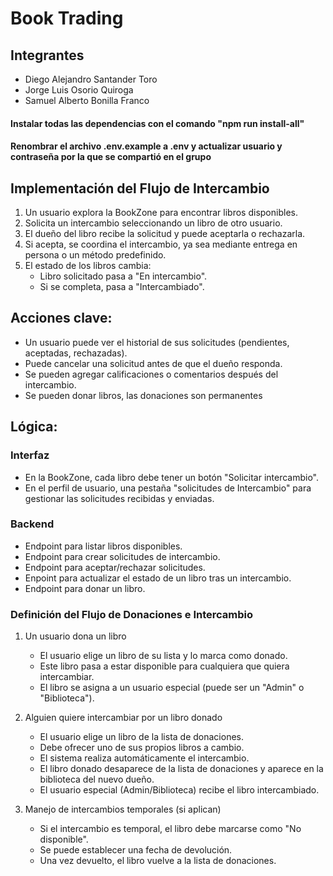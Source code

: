 # Book Trading
## Integrantes
- Diego Alejandro Santander Toro
- Jorge Luis Osorio Quiroga
- Samuel Alberto Bonilla Franco
  
#### Instalar todas las dependencias con el comando "npm run install-all"
#### Renombrar el archivo .env.example a .env y actualizar usuario y contraseña por la que se compartió en el grupo

## Implementación del Flujo de Intercambio

1. Un usuario explora la BookZone para encontrar libros disponibles.
2. Solicita un intercambio seleccionando un libro de otro usuario.
3. El dueño del libro recibe la solicitud y puede aceptarla o rechazarla.
4. Si acepta, se coordina el intercambio, ya sea mediante entrega en persona o un método predefinido.
5. El estado de los libros cambia:
    - Libro solicitado pasa a "En intercambio".
    - Si se completa, pasa a "Intercambiado".


## Acciones clave:

- Un usuario puede ver el historial de sus solicitudes (pendientes, aceptadas, rechazadas).
- Puede cancelar una solicitud antes de que el dueño responda.
- Se pueden agregar calificaciones o comentarios después del intercambio.
- Se pueden donar libros, las donaciones son permanentes

## Lógica:

### Interfaz

- En la BookZone, cada libro debe tener un botón "Solicitar intercambio".
- En el perfil de usuario, una pestaña "solicitudes de Intercambio" para gestionar las solicitudes recibidas y enviadas.

### Backend

- Endpoint para listar libros disponibles.
- Endpoint para crear solicitudes de intercambio.
- Endpoint para aceptar/rechazar solicitudes.
- Enpoint para actualizar el estado de un libro tras un intercambio.
- Endpoint para donar un libro.


### Definición del Flujo de Donaciones e Intercambio
1. Un usuario dona un libro
    - El usuario elige un libro de su lista y lo marca como donado.
    - Este libro pasa a estar disponible para cualquiera que quiera intercambiar.
    - El libro se asigna a un usuario especial (puede ser un "Admin" o "Biblioteca").

2. Alguien quiere intercambiar por un libro donado
    - El usuario elige un libro de la lista de donaciones.
    - Debe ofrecer uno de sus propios libros a cambio.
    - El sistema realiza automáticamente el intercambio.
    - El libro donado desaparece de la lista de donaciones y aparece en la biblioteca del nuevo dueño.
    - El usuario especial (Admin/Biblioteca) recibe el libro intercambiado.

3. Manejo de intercambios temporales (si aplican)
    - Si el intercambio es temporal, el libro debe marcarse como "No disponible".
    - Se puede establecer una fecha de devolución.
    - Una vez devuelto, el libro vuelve a la lista de donaciones.